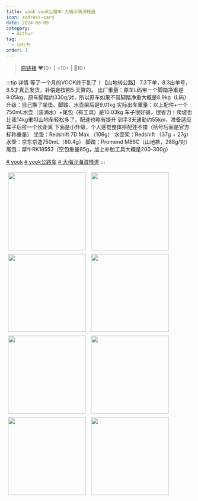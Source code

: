```yaml
---
title: vook vook公路车 大梅沙海滨栈道
icon: address-card
date: 2024-08-09
category:
  - Arthur
tag:
  - 小红书
order: 1
---
```

> [原链接](https://www.xiaohongshu.com/explore/66b4ec140000000025033cb6)
> :heart:10+ | :star:10+ | :speech_balloon:10+

:::tip 详情
等了一个月的VOOK终于到了！【山地转公路】
7.3下单，8.3出单号，8.5才真正发货，补偿是按照5 天算的。
出厂重量：原车L码带一个脚踏净重是9.05kg，原车脚踏约330g/对，所以原车如果不带脚踏净重大概是8.9kg（L码）
升级：自己换了坐垫、脚踏、水壶架后是9.01kg
实际出车重量：以上配件+一个750mL水壶（装满水）+尾包（有工具）是10.03kg
车子很好骑，很省力！爬坡也比我14kg重坦山地车轻松多了，配速也略有提升
到手3天通勤约55km，准备适应车子后拉一个长距离
下面是小升级，个人感觉整体搭配还不错（括号后面是官方标称重量）
坐垫：Redshift 7D Max （106g）
水壶架：Redshift （37g + 27g）
水壶：京东京造750mL（80.4g）
脚踏：Promend M86C（山地款，288g/对）
尾包：犀牛RK18553（空包重量85g，加上补胎工具大概是200-300g）
	
[# vook](https://www.xiaohongshu.com/search_result/?keyword=vook&type=54&source=web_note_detail_r10) [# vook公路车](https://www.xiaohongshu.com/search_result/?keyword=vook%E5%85%AC%E8%B7%AF%E8%BD%A6&type=54&source=web_note_detail_r10) [# 大梅沙海滨栈道](https://www.xiaohongshu.com/search_result/?keyword=%E5%A4%A7%E6%A2%85%E6%B2%99%E6%B5%B7%E6%BB%A8%E6%A0%88%E9%81%93&type=54&source=web_note_detail_r10)
:::

<div>

<img src="./pic/1040g2sg3168c1v38gk705obno6b0k34kn6rg048.png" width="210px" style="margin: 5px;" align="center" />

<img src="./pic/1040g2sg3168c1v38gk7g5obno6b0k34k5k5ccp8.png" width="210px" style="margin: 5px;" align="center" />

<img src="./pic/1040g2sg3168c1v38gk805obno6b0k34k13e8qjg.png" width="210px" style="margin: 5px;" align="center" />

<img src="./pic/1040g2sg3168c1v38gk8g5obno6b0k34kjcq5bag.png" width="210px" style="margin: 5px;" align="center" />

<img src="./pic/1040g2sg3168c1v38gk905obno6b0k34kt1msbj0.png" width="210px" style="margin: 5px;" align="center" />

<img src="./pic/1040g2sg3168c1v38gk9g5obno6b0k34kt4142ro.png" width="210px" style="margin: 5px;" align="center" />

<img src="./pic/1040g2sg3168c1v38gka05obno6b0k34k8c8t5dg.png" width="210px" style="margin: 5px;" align="center" />

<img src="./pic/1040g2sg3168c1v38gkag5obno6b0k34k5v2kjl8.png" width="210px" style="margin: 5px;" align="center" />

</div>